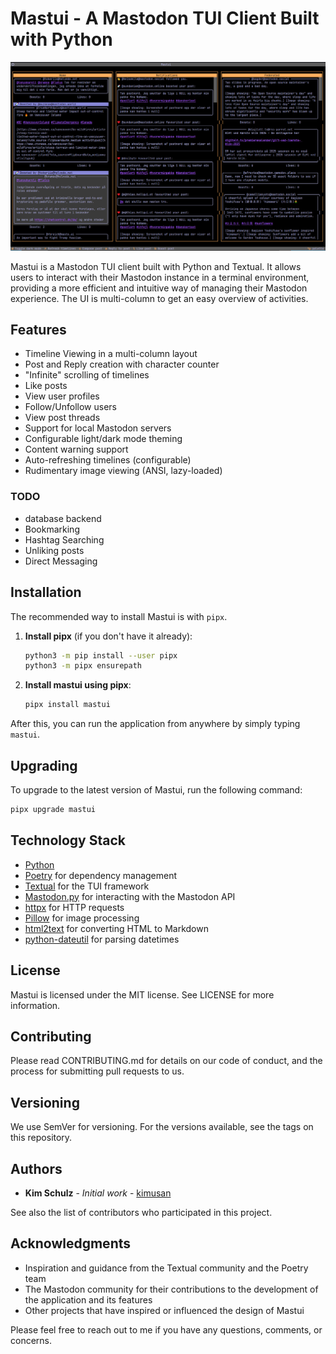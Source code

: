 # Mastui - A Mastodon TUI Client Built with Python

![A screenshot](https://raw.githubusercontent.com/kimusan/mastui/main/mastui.png)

Mastui is a Mastodon TUI client built with Python and Textual. It allows users to interact with their Mastodon instance in a terminal environment, providing a more efficient and intuitive way of managing their Mastodon experience. The UI is multi-column to get an easy overview of activities.

## Features

* Timeline Viewing in a multi-column layout
* Post and Reply creation with character counter
* "Infinite" scrolling of timelines
* Like posts
* View user profiles
* Follow/Unfollow users
* View post threads
* Support for local Mastodon servers
* Configurable light/dark mode theming
* Content warning support
* Auto-refreshing timelines (configurable)
* Rudimentary image viewing (ANSI, lazy-loaded)

### TODO

* database backend
* Bookmarking
* Hashtag Searching
* Unliking posts
* Direct Messaging

## Installation

The recommended way to install Mastui is with `pipx`.

1.  **Install pipx** (if you don't have it already):
    ```bash
    python3 -m pip install --user pipx
    python3 -m pipx ensurepath
    ```

2.  **Install mastui using pipx**:
    ```bash
    pipx install mastui
    ```

After this, you can run the application from anywhere by simply typing `mastui`.

## Upgrading

To upgrade to the latest version of Mastui, run the following command:

```bash
pipx upgrade mastui
```

## Technology Stack

* [Python](https://www.python.org/)
* [Poetry](https://python-poetry.org/) for dependency management
* [Textual](https://textual.textualize.io/) for the TUI framework
* [Mastodon.py](https://mastodonpy.readthedocs.io/) for interacting with the Mastodon API
* [httpx](https://www.python-httpx.org/) for HTTP requests
* [Pillow](https://python-pillow.org/) for image processing
* [html2text](https://github.com/Alir3z4/html2text) for converting HTML to Markdown
* [python-dateutil](https://dateutil.readthedocs.io/) for parsing datetimes

## License

Mastui is licensed under the MIT license. See LICENSE for more information.

## Contributing

Please read CONTRIBUTING.md for details on our code of conduct, and the process for submitting pull requests to us.

## Versioning

We use SemVer for versioning. For the versions available, see the tags on this repository.

## Authors

* **Kim Schulz** - *Initial work* - [kimusan](https://github.com/kimusan)

See also the list of contributors who participated in this project.

## Acknowledgments

* Inspiration and guidance from the Textual community and the Poetry team
* The Mastodon community for their contributions to the development of the application and its features
* Other projects that have inspired or influenced the design of Mastui

Please feel free to reach out to me if you have any questions, comments, or concerns.
